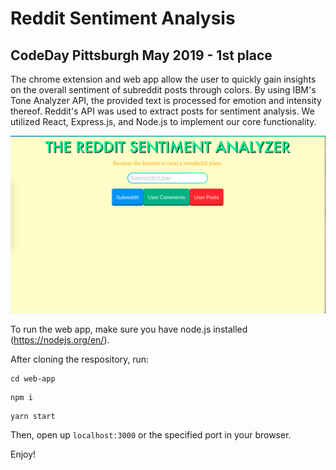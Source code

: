 # Reddit Sentiment Analysis
## CodeDay Pittsburgh May 2019 - 1st place
The chrome extension and web app allow the user to quickly gain insights on the overall sentiment of subreddit posts through colors. By using IBM's Tone Analyzer API, the provided text is processed for emotion and intensity thereof. Reddit's API was used to extract posts for sentiment analysis. We utilized React, Express.js, and Node.js to implement our core functionality.

![alt text](https://github.com/DLo930/reddit-sentiment-analysis/blob/master/images/homepage.png?raw=true)

To run the web app, make sure you have node.js installed (https://nodejs.org/en/).

After cloning the respository, run:
```
cd web-app
```
```
npm i
```
```
yarn start
```
Then, open up ```localhost:3000``` or the specified port in your browser.

Enjoy!
